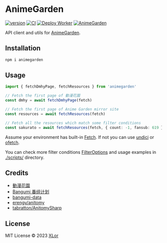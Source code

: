 # AnimeGarden

[![version](https://img.shields.io/npm/v/animegarden?label=animegarden)](https://www.npmjs.com/package/animegarden)
[![CI](https://github.com/yjl9903/AnimeGarden/actions/workflows/ci.yml/badge.svg)](https://github.com/yjl9903/AnimeGarden/actions/workflows/ci.yml)
[![Deploy Worker](https://github.com/yjl9903/AnimeGarden/actions/workflows/deploy.yml/badge.svg)](https://github.com/yjl9903/AnimeGarden/actions/workflows/deploy.yml)
[![AnimeGarden](https://img.shields.io/endpoint?url=https://pages.onekuma.cn/project/animegarden&label=AnimeGarden)](https://garden.onekuma.cn)

API client and utils for [AnimeGarden](https://garden.onekuma.cn/).

## Installation

```bash
npm i animegarden
```

## Usage

```ts
import { fetchDmhyPage, fetchResources } from 'animegarden'

// Fetch the first page of 動漫花園
const dmhy = await fetchDmhyPage(fetch)

// Fetch the first page of Anime Garden mirror site
const resources = await fetchResources(fetch)

// Fetch all the resources which match some filter conditions
const sakurato = await fetchResources(fetch, { count: -1, fansub: 619 })
```

Assume your environment has built-in [Fetch](https://developer.mozilla.org/en-US/docs/Web/API/Fetch_API/Using_Fetch). If not you can use [undici](https://github.com/nodejs/undici) or [ofetch](https://github.com/unjs/ofetch).

You can check more filter conditions [FilterOptions](https://github.com/yjl9903/AnimeGarden/blob/main/packages/animegarden/src/garden/types.ts) and usage examples in [./scripts/](https://github.com/yjl9903/AnimeGarden/blob/main/scripts/) directory.

## Credits

+ [動漫花園](https://share.dmhy.org/)
+ [Bangumi 番组计划](https://bgm.tv/)
+ [bangumi-data](https://github.com/bangumi-data/bangumi-data)
+ [erengy/anitomy](https://github.com/erengy/anitomy)
+ [tabratton/AnitomySharp](https://github.com/tabratton/AnitomySharp)

## License

MIT License © 2023 [XLor](https://github.com/yjl9903)
